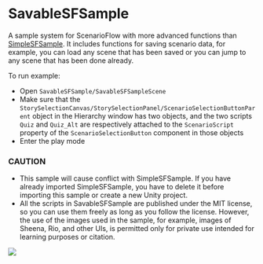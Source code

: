 # SavableSFSample

 A sample system for ScenarioFlow with more advanced functions than [SimpleSFSample](https://github.com/dotprologue/SimpleSFSample.git). It includes functions for saving scenario data, for example, you can load any scene that has been saved or you can jump to any scene that has been done already.

 To run example:

+ Open `SavableSFSample/SavableSFSampleScene`
+ Make sure that the `StorySelectionCanvas/StorySelectionPanel/ScenarioSelectionButtonParent` object in the Hierarchy window has two objects, and the two scripts `Quiz` and `Quiz_Alt` are respectively attached to the `ScenarioScript` property of the `ScenarioSelectionButton` component in those objects
+ Enter the play mode

### CAUTION

+ This sample will cause conflict with SimpleSFSample. If you have already imported SimpleSFSample, you have to delete it before importing this sample or create a new Unity project.
+ All the scripts in SavableSFSample are published under the MIT license, so you can use them freely as long as you follow the license. However, the use of the images used in the sample, for example, images of Sheena, Rio, and other UIs, is permitted only for private use intended for learning purposes or citation.

![](./Movies/Scene.gif)